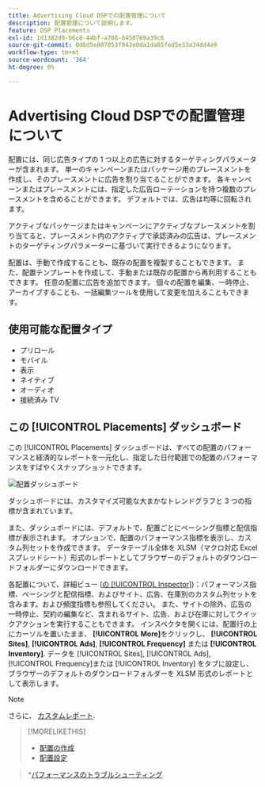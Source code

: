 ```yaml
---
title: Advertising Cloud DSPでの配置管理について
description: 配置管理について説明します。
feature: DSP Placements
exl-id: 1d1382d9-b6c8-44bf-a708-8458769a39c6
source-git-commit: 0d6d5e807053f042e0da1da65fed5e33a34dd4a9
workflow-type: tm+mt
source-wordcount: '364'
ht-degree: 0%

---
```


# Advertising Cloud DSPでの配置管理について

配置には、同じ広告タイプの 1 つ以上の広告に対するターゲティングパラメーターが含まれます。 単一のキャンペーンまたはパッケージ用のプレースメントを作成し、そのプレースメントに広告を割り当てることができます。 各キャンペーンまたはプレースメントには、指定した広告ローテーションを持つ複数のプレースメントを含めることができます。 デフォルトでは、広告は均等に回転されます。

アクティブなパッケージまたはキャンペーンにアクティブなプレースメントを割り当てると、プレースメント内のアクティブで承認済みの広告は、プレースメントのターゲティングパラメーターに基づいて実行できるようになります。

配置は、手動で作成することも、既存の配置を複製することもできます。 また、配置テンプレートを作成して、手動または既存の配置から再利用することもできます。 任意の配置に広告を追加できます。 個々の配置を編集、一時停止、アーカイブすることも、一括編集ツールを使用して変更を加えることもできます。

## 使用可能な配置タイプ

* プリロール
* モバイル
* 表示
* ネイティブ
* オーディオ
* 接続済み TV

## この [!UICONTROL Placements] ダッシュボード

この [!UICONTROL Placements] ダッシュボードは、すべての配置のパフォーマンスと経済的なレポートを一元化し、指定した日付範囲での配置のパフォーマンスをすばやくスナップショットできます。

![配置ダッシュボード](/help/dsp/assets/placement-dashboard.png)

ダッシュボードには、カスタマイズ可能な大まかなトレンドグラフと 3 つの指標が含まれています。

また、ダッシュボードには、デフォルトで、配置ごとにペーシング指標と配信指標が表示されます。 オプションで、配置のパフォーマンス指標を表示し、カスタム列セットを作成できます。 データテーブル全体を XLSM（マクロ対応 Excel スプレッドシート）形式のレポートとしてブラウザーのデフォルトのダウンロードフォルダーにダウンロードできます。

各配置について、詳細ビュー ([の [!UICONTROL Inspector]](/help/dsp/campaign-management/reports/campaign-reports-about.md))：パフォーマンス指標、ペーシングと配信指標、およびサイト、広告、在庫別のカスタム列セットを含みます。および頻度指標も参照してください。 また、サイトの除外、広告の一時停止、契約の編集など、含まれるサイト、広告、および在庫に対してクイックアクションを実行することもできます。 インスペクタを開くには、配置行の上にカーソルを置いたまま、 **[!UICONTROL More]**&#x200B;をクリックし、 **[!UICONTROL Sites]**, **[!UICONTROL Ads]**, **[!UICONTROL Frequency]** または **[!UICONTROL Inventory]**. データを [!UICONTROL Sites], [!UICONTROL Ads], [!UICONTROL Frequency]または [!UICONTROL Inventory]  をタブに設定し、ブラウザーのデフォルトのダウンロードフォルダーを XLSM 形式のレポートとして表示します。

>[!NOTE]
>
>さらに、 [カスタムレポート](/help/dsp/reports/report-about.md).

>[!MORELIKETHIS]
>
>* [配置の作成](/help/dsp/campaign-management/placements/placement-create.md)
>* [配置設定](/help/dsp/campaign-management/placements/placement-settings.md)

   >*[パフォーマンスのトラブルシューティング](/help/dsp/optimization/troubleshooting-performance.md)


